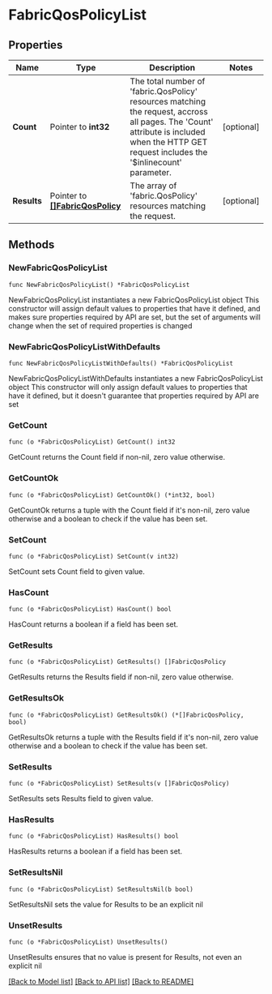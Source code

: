 # FabricQosPolicyList

## Properties

Name | Type | Description | Notes
------------ | ------------- | ------------- | -------------
**Count** | Pointer to **int32** | The total number of &#39;fabric.QosPolicy&#39; resources matching the request, accross all pages. The &#39;Count&#39; attribute is included when the HTTP GET request includes the &#39;$inlinecount&#39; parameter. | [optional] 
**Results** | Pointer to [**[]FabricQosPolicy**](fabric.QosPolicy.md) | The array of &#39;fabric.QosPolicy&#39; resources matching the request. | [optional] 

## Methods

### NewFabricQosPolicyList

`func NewFabricQosPolicyList() *FabricQosPolicyList`

NewFabricQosPolicyList instantiates a new FabricQosPolicyList object
This constructor will assign default values to properties that have it defined,
and makes sure properties required by API are set, but the set of arguments
will change when the set of required properties is changed

### NewFabricQosPolicyListWithDefaults

`func NewFabricQosPolicyListWithDefaults() *FabricQosPolicyList`

NewFabricQosPolicyListWithDefaults instantiates a new FabricQosPolicyList object
This constructor will only assign default values to properties that have it defined,
but it doesn't guarantee that properties required by API are set

### GetCount

`func (o *FabricQosPolicyList) GetCount() int32`

GetCount returns the Count field if non-nil, zero value otherwise.

### GetCountOk

`func (o *FabricQosPolicyList) GetCountOk() (*int32, bool)`

GetCountOk returns a tuple with the Count field if it's non-nil, zero value otherwise
and a boolean to check if the value has been set.

### SetCount

`func (o *FabricQosPolicyList) SetCount(v int32)`

SetCount sets Count field to given value.

### HasCount

`func (o *FabricQosPolicyList) HasCount() bool`

HasCount returns a boolean if a field has been set.

### GetResults

`func (o *FabricQosPolicyList) GetResults() []FabricQosPolicy`

GetResults returns the Results field if non-nil, zero value otherwise.

### GetResultsOk

`func (o *FabricQosPolicyList) GetResultsOk() (*[]FabricQosPolicy, bool)`

GetResultsOk returns a tuple with the Results field if it's non-nil, zero value otherwise
and a boolean to check if the value has been set.

### SetResults

`func (o *FabricQosPolicyList) SetResults(v []FabricQosPolicy)`

SetResults sets Results field to given value.

### HasResults

`func (o *FabricQosPolicyList) HasResults() bool`

HasResults returns a boolean if a field has been set.

### SetResultsNil

`func (o *FabricQosPolicyList) SetResultsNil(b bool)`

 SetResultsNil sets the value for Results to be an explicit nil

### UnsetResults
`func (o *FabricQosPolicyList) UnsetResults()`

UnsetResults ensures that no value is present for Results, not even an explicit nil

[[Back to Model list]](../README.md#documentation-for-models) [[Back to API list]](../README.md#documentation-for-api-endpoints) [[Back to README]](../README.md)


